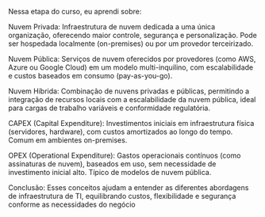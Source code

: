 Nessa etapa do curso, eu aprendi sobre:

Nuvem Privada: Infraestrutura de nuvem dedicada a uma única organização, oferecendo maior controle, segurança e personalização. Pode ser hospedada localmente (on-premises) ou por um provedor terceirizado.

Nuvem Pública: Serviços de nuvem oferecidos por provedores (como AWS, Azure ou Google Cloud) em um modelo multi-inquilino, com escalabilidade e custos baseados em consumo (pay-as-you-go).

Nuvem Híbrida: Combinação de nuvens privadas e públicas, permitindo a integração de recursos locais com a escalabilidade da nuvem pública, ideal para cargas de trabalho variáveis e conformidade regulatória.

CAPEX (Capital Expenditure): Investimentos iniciais em infraestrutura física (servidores, hardware), com custos amortizados ao longo do tempo. Comum em ambientes on-premises.

OPEX (Operational Expenditure): Gastos operacionais contínuos (como assinaturas de nuvem), baseados em uso, sem necessidade de investimento inicial alto. Típico de modelos de nuvem pública.

Conclusão: Esses conceitos ajudam a entender as diferentes abordagens de infraestrutura de TI, equilibrando custos, flexibilidade e segurança conforme as necessidades do negócio

